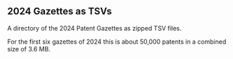 
## 2024 Gazettes as TSVs

A directory of the 2024 Patent Gazettes as zipped TSV files.

For the first six gazettes of 2024 this is about 50,000 patents in a combined size of 3.6 MB.
